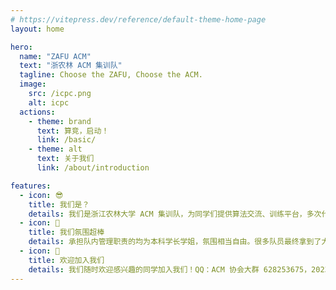 ```yaml
---
# https://vitepress.dev/reference/default-theme-home-page
layout: home

hero:
  name: "ZAFU ACM"
  text: "浙农林 ACM 集训队"
  tagline: Choose the ZAFU, Choose the ACM.
  image:
    src: /icpc.png
    alt: icpc
  actions:
    - theme: brand
      text: 算竞，启动！
      link: /basic/
    - theme: alt
      text: 关于我们
      link: /about/introduction

features:
  - icon: 😎
    title: 我们是？
    details: 我们是浙江农林大学 ACM 集训队，为同学们提供算法交流、训练平台，多次代表学校出征程序设计竞赛（ICPC/CCPC、浙江省赛、蓝桥杯等）。
  - icon: 🚀
    title: 我们氛围超棒
    details: 承担队内管理职责的均为本科学长学姐，氛围相当自由。很多队员最终拿到了大厂 Offer，也有很多队员考研到浙大等名校。
  - icon: 🎉
    title: 欢迎加入我们
    details: 我们随时欢迎感兴趣的同学加入我们！QQ：ACM 协会大群 628253675，2023 迎新群 692943231。
---
```


<!-- From `https://github.com/vuejs/vitepress/blob/main/docs/index.md` -->

<style>
:root {
  --vp-home-hero-name-color: transparent;
  --vp-home-hero-name-background: -webkit-linear-gradient(120deg, #bd34fe 30%, #41d1ff);

  --vp-home-hero-image-background-image: linear-gradient(-45deg, #bd34fe50 50%, #47caff50 50%);
  --vp-home-hero-image-filter: blur(44px);
}

:root.dark {
  --vp-home-hero-image-background-image: none;
}

@media (min-width: 640px) {
  :root {
    --vp-home-hero-image-filter: blur(56px);
  }
}

@media (min-width: 960px) {
  :root {
    --vp-home-hero-image-filter: blur(68px);
  }
}
</style>
